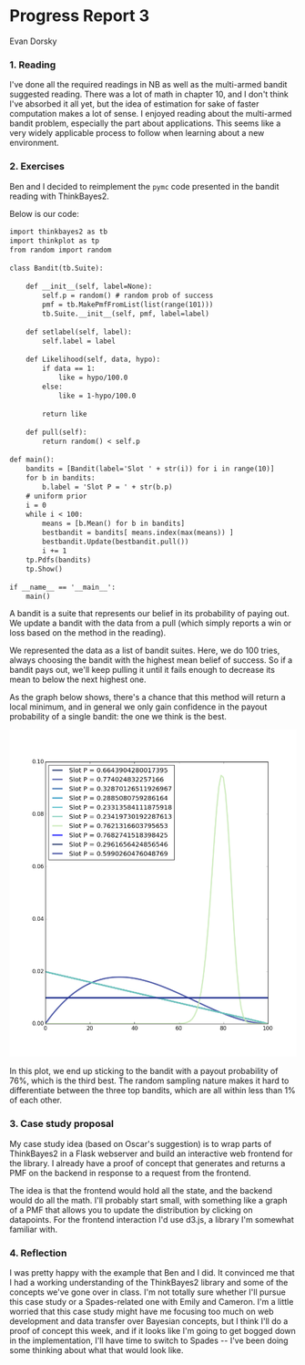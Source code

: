 # Progress Report 3
Evan Dorsky

### 1. Reading

I've done all the required readings in NB as well as the multi-armed bandit suggested reading. There was a lot of math in chapter 10, and I don't think I've absorbed it all yet, but the idea of estimation for sake of faster computation makes a lot of sense. I enjoyed reading about the multi-armed bandit problem, especially the part about applications. This seems like a very widely applicable process to follow when learning about a new environment.

### 2. Exercises

Ben and I decided to reimplement the `pymc` code presented in the bandit reading with ThinkBayes2.

Below is our code:

	import thinkbayes2 as tb
	import thinkplot as tp
	from random import random
	 
	class Bandit(tb.Suite):

	    def __init__(self, label=None):
	        self.p = random() # random prob of success
	        pmf = tb.MakePmfFromList(list(range(101)))
	        tb.Suite.__init__(self, pmf, label=label)

	    def setlabel(self, label):
	        self.label = label

	    def Likelihood(self, data, hypo):
	        if data == 1:
	            like = hypo/100.0
	        else:
	            like = 1-hypo/100.0

	        return like 

	    def pull(self):
	        return random() < self.p

	def main():
	    bandits = [Bandit(label='Slot ' + str(i)) for i in range(10)]
	    for b in bandits:
	        b.label = 'Slot P = ' + str(b.p)
	    # uniform prior
	    i = 0
	    while i < 100:
	        means = [b.Mean() for b in bandits]
	        bestbandit = bandits[ means.index(max(means)) ]
	        bestbandit.Update(bestbandit.pull())
	        i += 1
	    tp.Pdfs(bandits)
	    tp.Show()

	if __name__ == '__main__':
	    main()

A bandit is a suite that represents our belief in its probability of paying out. We update a bandit with the data from a pull (which simply reports a win or loss based on the method in the reading).

We represented the data as a list of bandit suites. Here, we do 100 tries, always choosing the bandit with the highest mean belief of success. So if a bandit pays out, we'll keep pulling it until it fails enough to decrease its mean to below the next highest one.

As the graph below shows, there's a chance that this method will return a local minimum, and in general we only gain confidence in the payout probability of a single bandit: the one we think is the best.

![Plot of results](plot.png)

In this plot, we end up sticking to the bandit with a payout probability of 76%, which is the third best. The random sampling nature makes it hard to differentiate between the three top bandits, which are all within less than 1% of each other.

### 3. Case study proposal

My case study idea (based on Oscar's suggestion) is to wrap parts of ThinkBayes2 in a Flask webserver and build an interactive web frontend for the library. I already have a proof of concept that generates and returns a PMF on the backend in response to a request from the frontend.

The idea is that the frontend would hold all the state, and the backend would do all the math. I'll probably start small, with something like a graph of a PMF that allows you to update the distribution by clicking on datapoints. For the frontend interaction I'd use d3.js, a library I'm somewhat familiar with.

### 4. Reflection

I was pretty happy with the example that Ben and I did. It convinced me that I had a working understanding of the ThinkBayes2 library and some of the concepts we've gone over in class. I'm not totally sure whether I'll pursue this case study or a Spades-related one with Emily and Cameron. I'm a little worried that this case study might have me focusing too much on web development and data transfer over Bayesian concepts, but I think I'll do a proof of concept this week, and if it looks like I'm going to get bogged down in the implementation, I'll have time to switch to Spades -- I've been doing some thinking about what that would look like.